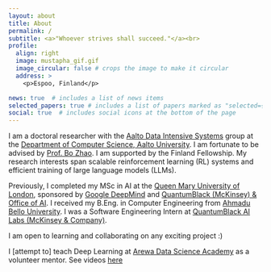 ```yaml
---
layout: about
title: About
permalink: /
subtitle: <a>"Whoever strives shall succeed."</a><br>
profile:
  align: right
  image: mustapha_gif.gif
  image_circular: false # crops the image to make it circular
  address: >
    <p>Espoo, Finland</p>

news: true  # includes a list of news items
selected_papers: true # includes a list of papers marked as "selected={true}"
social: true  # includes social icons at the bottom of the page
---
```


I am a doctoral researcher with the [Aalto Data Intensive Systems](https://www.aalto.fi/en/people/bo-zhao) group at the [Department of Computer Science, Aalto University](https://www.aalto.fi/en/department-of-computer-science). I am fortunate to be advised by [Prof. Bo Zhao](https://www.aalto.fi/en/people/bo-zhao). I am supported by the Finland Fellowship. My research interests span scalable reinforcement learning (RL) systems and efficient training of large language models (LLMs).

Previously, I completed my MSc in AI at the [Queen Mary University of London](http://www.eecs.qmul.ac.uk/), sponsored by [Google DeepMind](https://deepmind.google/about/education/#scholarships) and [QuantumBlack (McKinsey) & Office of AI](http://www.eecs.qmul.ac.uk/ioc/scholarships/quantumblack-scholarship/). I received my B.Eng. in Computer Engineering from [Ahmadu Bello University](https://abu.edu.ng/). I was a Software Engineering Intern at [QuantumBlack AI Labs (McKinsey & Company)](https://www.mckinsey.com/capabilities/quantumblack/labs). 

I am open to learning and collaborating on any exciting project :)

I [attempt to] teach Deep Learning at [Arewa Data Science Academy](https://arewadatascience.github.io/) as a volunteer mentor. See videos [here](https://www.youtube.com/watch?v=yjXAuYE7kKc&list=PLf4vs1mkrux2OQyidTpH5zw2qxhX1ZPVI)

